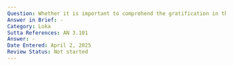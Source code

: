 ```yaml
---
Question: Whether it is important to comprehend the gratification in the world?
Answer in Brief: -
Category: Loka
Sutta References: AN 3.101
Answer: -
Date Entered: April 2, 2025
Review Status: Not started
---
```

